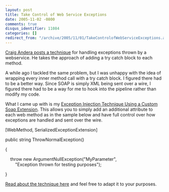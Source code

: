 ```yaml
---
layout: post
title: Take Control of Web Service Exceptions
date: 2005-11-02 -0800
comments: true
disqus_identifier: 11084
categories: []
redirect_from: "/archive/2005/11/01/TakeControlofWebServiceExceptions.aspx/"
---
```


[Craig Andera posts a
technique](http://pluralsight.com/blogs/craig/archive/2005/11/02/16155.aspx?Pending=true)
for handling exceptions thrown by a webservice. He takes the approach of
adding a try catch block to each method.

A while ago I tackled the same problem, but I was unhappy with the idea
of wrapping every inner method call with a try catch block. I figured
there had to be a better way. Since SOAP is simply XML being sent over a
wire, I figured there had to be a way for me to hook into the pipeline
rather than modify my code.

What I came up with is my [Exception Injection Technique Using a Custom
Soap
Extension](http://haacked.com/archive/2005/06/29/ExceptionInjectionUsingCustomSoapExtension.aspx).
This allows you to simply add an additional attribute to each web method
as in the sample below and have full control over how exceptions are
handled and sent over the wire.

[WebMethod, SerializedExceptionExtension]

public string ThrowNormalException()

{

    throw new ArgumentNullException("MyParameter", \
        "Exception thrown for testing purposes");

}

[Read about the technique
here](http://haacked.com/archive/2005/06/29/ExceptionInjectionUsingCustomSoapExtension.aspx)
and feel free to adapt it to your purposes.

